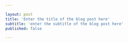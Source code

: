 ```yaml
---

layout: post
title: 'Enter the title of the blog post here'
subtitle: 'enter the subtitle of the blog post here'
published: false

---
```



